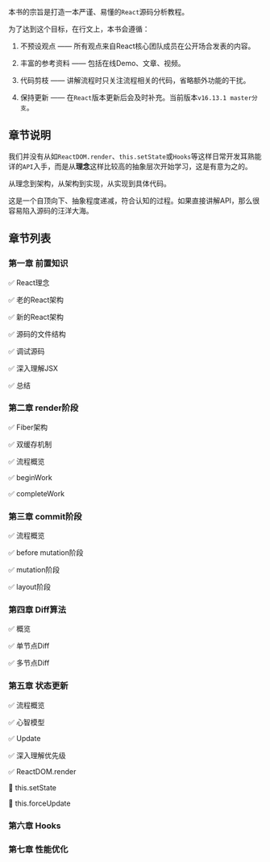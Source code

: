 本书的宗旨是打造一本严谨、易懂的`React`源码分析教程。

为了达到这个目标，在行文上，本书会遵循：

1. 不预设观点 —— 所有观点来自React核心团队成员在公开场合发表的内容。

2. 丰富的参考资料 —— 包括在线Demo、文章、视频。

3. 代码剪枝 —— 讲解流程时只关注流程相关的代码，省略额外功能的干扰。

4. 保持更新 —— 在`React`版本更新后会及时补充。当前版本`v16.13.1 master分支`。

## 章节说明

我们并没有从如`ReactDOM.render`、`this.setState`或`Hooks`等这样日常开发耳熟能详的`API`入手，而是从**理念**这样比较高的抽象层次开始学习，这是有意为之的。

从理念到架构，从架构到实现，从实现到具体代码。

这是一个自顶向下、抽象程度递减，符合认知的过程。如果直接讲解API，那么很容易陷入源码的汪洋大海。

## 章节列表

### 第一章 前置知识

✅ React理念

✅ 老的React架构

✅ 新的React架构

✅ 源码的文件结构

✅ 调试源码

✅ 深入理解JSX

✅ 总结

### 第二章 render阶段

✅ Fiber架构

✅ 双缓存机制

✅ 流程概览

✅ beginWork

✅ completeWork

### 第三章 commit阶段

✅ 流程概览

✅ before mutation阶段

✅ mutation阶段

✅ layout阶段

### 第四章 Diff算法

✅ 概览

✅ 单节点Diff

✅ 多节点Diff

### 第五章 状态更新

✅ 流程概览

✅ 心智模型

✅ Update

✅ 深入理解优先级

✅ ReactDOM.render

:black_square_button: this.setState

:black_square_button: this.forceUpdate

### 第六章 Hooks

### 第七章 性能优化



